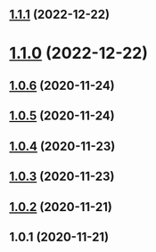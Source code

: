 ## [1.1.1](https://github.com/余聪/babel-helper-decorate-react/compare/v1.1.0...v1.1.1) (2022-12-22)

# [1.1.0](https://github.com/余聪/babel-helper-decorate-react/compare/v1.0.6...v1.1.0) (2022-12-22)

## [1.0.6](https://github.com/余聪/babel-helper-decorate-react/compare/v1.0.5...v1.0.6) (2020-11-24)

## [1.0.5](https://github.com/余聪/babel-helper-decorate-react/compare/v1.0.4...v1.0.5) (2020-11-24)

## [1.0.4](https://github.com/余聪/babel-helper-decorate-react/compare/v1.0.3...v1.0.4) (2020-11-23)

## [1.0.3](https://github.com/余聪/babel-helper-decorate-react/compare/v1.0.2...v1.0.3) (2020-11-23)

## [1.0.2](https://github.com/余聪/babel-helper-decorate-react/compare/v1.0.1...v1.0.2) (2020-11-21)

## 1.0.1 (2020-11-21)
